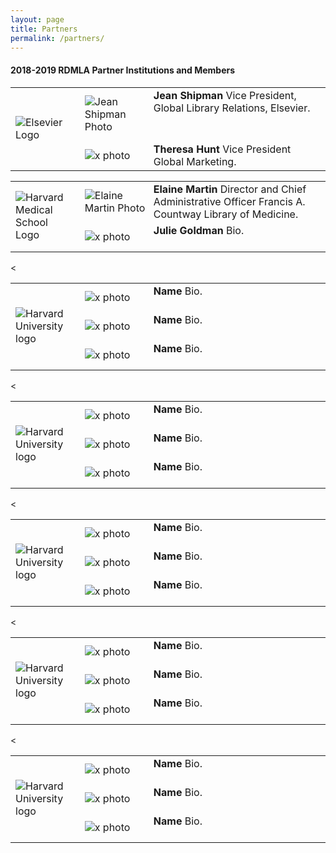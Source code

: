```yaml
---
layout: page
title: Partners
permalink: /partners/
---
```

#### 2018-2019 RDMLA Partner Institutions and Members

<table>
  <tr><td rowspan="3" width="20%"><img src="home/images/Elsevier.png" alt="Elsevier Logo"></td>
    <td><div style="width:100px;float:left;margin:10px"><img src="home/images/Jean-Shipman.jpg" alt="Jean Shipman Photo"></div><div><b>Jean Shipman</b> Vice President, Global Library Relations, Elsevier.</div></td></tr>
  <tr><td><div style="width:100px;float:left;margin:10px"><img src="/home/images/x.jpg" alt="x photo"></div><div><b>Theresa Hunt</b> Vice President Global Marketing.</div></td></tr>
  </table>


<table>
  <tr><td rowspan="3" width="20%"><img src="home/images/HMS.png" alt="Harvard Medical School Logo"></td>
    <td><div style="width:100px;float:left;margin:10px"><img src="home/images/Elaine-Martin.jpg" alt="Elaine Martin Photo"></div><div><b>Elaine Martin</b> Director and Chief Administrative Officer Francis A. Countway Library of Medicine.</div></td></tr>
  <tr><td><div style="width:100px;float:left;margin:10px"><img src="/home/images/x.jpg" alt="x photo"></div><div><b>Julie Goldman</b> Bio.</div></td></tr>
  </table>
  

<table>
  <tr><td rowspan="3" width="20%"><img src="/home/images/HarvardLibrary.png" alt="Harvard University logo"></td>
    <td><div style="width:100px;float:left;margin:10px"><img src="/home/images/x.jpg" alt="x photo"></div><div><b>Name</b> Bio.</div></td></tr>
  <tr><td><div style="width:100px;float:left;margin:10px"><img src="/home/images/x.jpg" alt="x photo"></div><div><b>Name</b> Bio.</div></td></tr>
  <tr><<td><div style="width:100px;float:left;margin:10px"><img src="/home/images/x.jpg" alt="x photo"></div><div><b>Name</b> Bio.</div></td></tr>
  </table>


<table>
  <tr><td rowspan="3" width="20%"><img src="/home/images/HarvardLibrary.png" alt="Harvard University logo"></td>
    <td><div style="width:100px;float:left;margin:10px"><img src="/home/images/x.jpg" alt="x photo"></div><div><b>Name</b> Bio.</div></td></tr>
  <tr><td><div style="width:100px;float:left;margin:10px"><img src="/home/images/x.jpg" alt="x photo"></div><div><b>Name</b> Bio.</div></td></tr>
  <tr><<td><div style="width:100px;float:left;margin:10px"><img src="/home/images/x.jpg" alt="x photo"></div><div><b>Name</b> Bio.</div></td></tr>
  </table>


<table>
  <tr><td rowspan="3" width="20%"><img src="/home/images/HarvardLibrary.png" alt="Harvard University logo"></td>
    <td><div style="width:100px;float:left;margin:10px"><img src="/home/images/x.jpg" alt="x photo"></div><div><b>Name</b> Bio.</div></td></tr>
  <tr><td><div style="width:100px;float:left;margin:10px"><img src="/home/images/x.jpg" alt="x photo"></div><div><b>Name</b> Bio.</div></td></tr>
  <tr><<td><div style="width:100px;float:left;margin:10px"><img src="/home/images/x.jpg" alt="x photo"></div><div><b>Name</b> Bio.</div></td></tr>
  </table>
  

<table>
  <tr><td rowspan="3" width="20%"><img src="/home/images/HarvardLibrary.png" alt="Harvard University logo"></td>
    <td><div style="width:100px;float:left;margin:10px"><img src="/home/images/x.jpg" alt="x photo"></div><div><b>Name</b> Bio.</div></td></tr>
  <tr><td><div style="width:100px;float:left;margin:10px"><img src="/home/images/x.jpg" alt="x photo"></div><div><b>Name</b> Bio.</div></td></tr>
  <tr><<td><div style="width:100px;float:left;margin:10px"><img src="/home/images/x.jpg" alt="x photo"></div><div><b>Name</b> Bio.</div></td></tr>
  </table>


<table>
  <tr><td rowspan="3" width="20%"><img src="/home/images/HarvardLibrary.png" alt="Harvard University logo"></td>
    <td><div style="width:100px;float:left;margin:10px"><img src="/home/images/x.jpg" alt="x photo"></div><div><b>Name</b> Bio.</div></td></tr>
  <tr><td><div style="width:100px;float:left;margin:10px"><img src="/home/images/x.jpg" alt="x photo"></div><div><b>Name</b> Bio.</div></td></tr>
  <tr><<td><div style="width:100px;float:left;margin:10px"><img src="/home/images/x.jpg" alt="x photo"></div><div><b>Name</b> Bio.</div></td></tr>
  </table>

